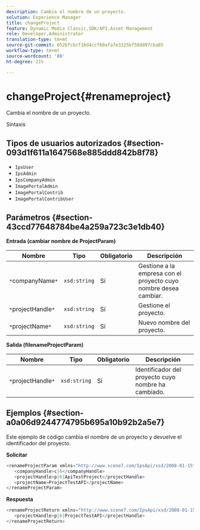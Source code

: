 ```yaml
---
description: Cambia el nombre de un proyecto.
solution: Experience Manager
title: changeProject
feature: Dynamic Media Classic,SDK/API,Asset Management
role: Developer,Administrator
translation-type: tm+mt
source-git-commit: 052bfcbcf1bd4ccf60afa7e3325bf58dd07cba85
workflow-type: tm+mt
source-wordcount: '80'
ht-degree: 21%

---
```



# changeProject{#renameproject}

Cambia el nombre de un proyecto.

Sintaxis

## Tipos de usuarios autorizados {#section-093d1f611a1647568e885ddd842b8f78}

* `IpsUser`
* `IpsAdmin`
* `IpsCompanyAdmin`
* `ImagePortalAdmin`
* `ImagePortalContrib`
* `ImagePortalContribUser`

## Parámetros {#section-43ccd77648784be4a259a723c3e1db40}

**Entrada (cambiar nombre de ProjectParam)**

| Nombre | Tipo | Obligatorio | Descripción |
|---|---|---|---|
| `*`companyName`*` | `xsd:string` | Sí | Gestione a la empresa con el proyecto cuyo nombre desea cambiar. |
| `*`projectHandle`*` | `xsd:string` | Sí | Gestione el proyecto. |
| `*`projectName`*` | `xsd:string` | Sí | Nuevo nombre del proyecto. |

**Salida (filenameProjectParam)**

| Nombre | Tipo | Obligatorio | Descripción |
|---|---|---|---|
| `*`projectHandle`*` | `xsd:string` | Sí | Identificador del proyecto cuyo nombre ha cambiado. |

## Ejemplos {#section-a0a06d9244774795b695a10b92b2a5e7}

Este ejemplo de código cambia el nombre de un proyecto y devuelve el identificador del proyecto.

**Solicitar**

```java
<renameProjectParam xmlns="http://www.scene7.com/IpsApi/xsd/2008-01-15">
   <companyHandle>c|6</companyHandle>
   <projectHandle>p|6|ApiTestProject</projectHandle>
   <projectName>ProjectTestAPI</projectName>
</renameProjectParam>
```

**Respuesta**

```java
<renameProjectReturn xmlns="http://www.scene7.com/IpsApi/xsd/2008-01-15">
   <projectHandle>p|6|ProjectTestAPI</projectHandle>
</renameProjectReturn>
```

